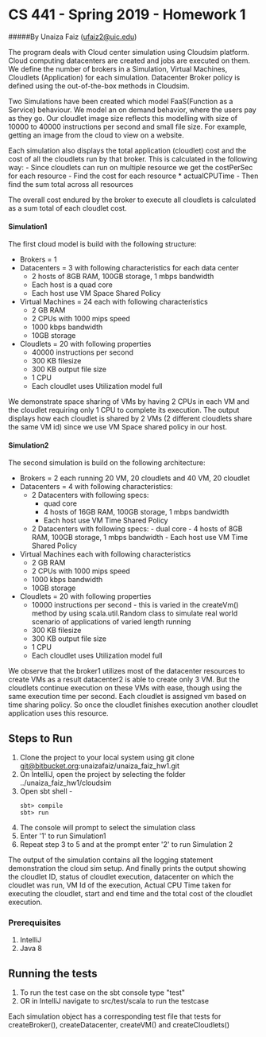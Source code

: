 # CS 441 - Spring 2019 - Homework 1

#####By Unaiza Faiz (ufaiz2@uic.edu)

The program deals with Cloud center simulation using Cloudsim platform. Cloud computing datacenters are created and jobs are executed on them. We define the number of brokers in a Simulation, Virtual Machines, Cloudlets (Application) for each simulation. Datacenter Broker policy is defined using the out-of-the-box methods in Cloudsim. 

Two Simulations have been created which model FaaS(Function as a Service) behaviour. We model an on demand behavior, where the users pay as they go. Our cloudlet image size reflects this modelling with size of 10000 to 40000 instructions per second and small file size. For example, getting an image from the cloud to view on a website.

Each simulation also displays the total application (cloudlet) cost and the cost of all the cloudlets run by that broker. This is calculated in the following way:
    - Since cloudlets can run on multiple resource we get the costPerSec for each resource
    - Find the cost for each resource * actualCPUTime
    - Then find the sum total across all resources 

The overall cost endured by the broker to execute all cloudlets is calculated as a sum total of each cloudlet cost. 

#### Simulation1 

The first cloud model is build with the following structure:

* Brokers = 1
* Datacenters = 3 with following characteristics for each data center
     - 2 hosts of 8GB RAM, 100GB storage, 1 mbps bandwidth
     - Each host is a quad core
     - Each host use VM Space Shared Policy 
* Virtual Machines = 24 each with following characteristics
     - 2 GB RAM
     - 2 CPUs with 1000 mips speed
     - 1000 kbps bandwidth
     - 10GB storage
* Cloudlets = 20 with following properties
    - 40000 instructions per second
    - 300 KB filesize
    - 300 KB output file size
    - 1 CPU
    - Each cloudlet uses Utilization model full

We demonstrate space sharing of VMs by having 2 CPUs in each VM and the cloudlet requiring only 1 CPU to complete its execution. The output displays how each cloudlet is shared by 2 VMs (2 different cloudlets share the same VM id) since we use VM Space shared policy in our host.

#### Simulation2

The second simulation is build on the following architecture: 

* Brokers = 2 each running 20 VM, 20 cloudlets and 40 VM, 20 cloudlet
* Datacenters = 4 with following characteristics:
     - 2 Datacenters with following specs:
        - quad core
        - 4 hosts of 16GB RAM, 100GB storage, 1 mbps bandwidth
        - Each host use VM Time Shared Policy 
     - 2 Datacenters with following specs:
             - dual core
             - 4 hosts of 8GB RAM, 100GB storage, 1 mbps bandwidth
             - Each host use VM Time Shared Policy 
* Virtual Machines each with following characteristics
     - 2 GB RAM
     - 2 CPUs with 1000 mips speed
     - 1000 kbps bandwidth
     - 10GB storage
* Cloudlets = 20 with following properties
    - 10000 instructions per second -  this is varied in the createVm() method by using scala.util.Random class to simulate real world scenario of applications of varied length running
    - 300 KB filesize
    - 300 KB output file size
    - 1 CPU
    - Each cloudlet uses Utilization model full

We observe that the broker1 utilizes most of the datacenter resources to create VMs as a result datacenter2 is able to create only 3 VM. But the cloudlets continue execution on these VMs with ease, though using the same execution time per second. Each cloudlet is assigned vm based on time sharing policy. So once the cloudlet finishes execution another cloudlet application uses this resource.

## Steps to Run  

1. Clone the project to your local system using git clone git@bitbucket.org:unaizafaiz/unaiza_faiz_hw1.git
2. On IntelliJ, open the project by selecting the folder ../unaiza_faiz_hw1/cloudsim
3. Open sbt shell -
    ````
    sbt> compile
    sbt> run
   
4. The console will prompt to select the simulation class
5. Enter '1' to run Simulation1 
5. Repeat step 3 to 5 and at the prompt enter '2' to run Simulation 2

The output of the simulation contains all the logging statement demonstration the cloud sim setup. And finally prints the output showing the cloudlet ID, status of cloudlet execution, datacenter on which the cloudlet was run, VM Id of the execution, Actual CPU Time taken for executing the cloudlet, start and end time and the total cost of the cloudlet execution.
### Prerequisites

1. IntelliJ 
2. Java 8

## Running the tests

1. To run the test case on the sbt console type "test"
2. OR in IntelliJ navigate to src/test/scala to run the testcase

Each simulation object has a corresponding test file that tests for createBroker(), createDatacenter, createVM() and createCloudlets()



